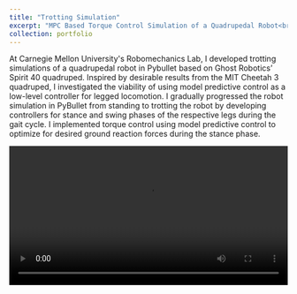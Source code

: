 ```yaml
---
title: "Trotting Simulation"
excerpt: "MPC Based Torque Control Simulation of a Quadrupedal Robot<br/><img src='/images/spiritsim.png'>"
collection: portfolio
---
```


At Carnegie Mellon University's Robomechanics Lab, I developed trotting simulations of a quadrupedal robot in Pybullet based on Ghost Robotics’ Spirit 40 quadruped. Inspired by desirable results from the MIT Cheetah 3 quadruped, I investigated the viability of using model predictive control as a low-level controller for legged locomotion. I gradually progressed the robot simulation in PyBullet from standing to trotting the robot by developing controllers for stance and swing phases of the respective legs during the gait cycle. I implemented torque control using model predictive control to optimize for desired ground reaction forces during the stance phase. 

<video  style="display:block; width:100%; height:auto;" autoplay controls loop="loop">
    <source src="{{ site.baseurl }}/media/smartBraids/spiritsimwalk.mp4" type="video/mp4" />
    # <source src="{{ site.baseurl }}/media/smartBraids/SmartBraidGuide.ogv" type="video/ogg" />
    # <source src="{{ site.baseurl }}/media/smartBraids/SmartBraidGuide.webm" type="video/webm" />
</video>

<!-- [Picture of jig in CAD] -->
